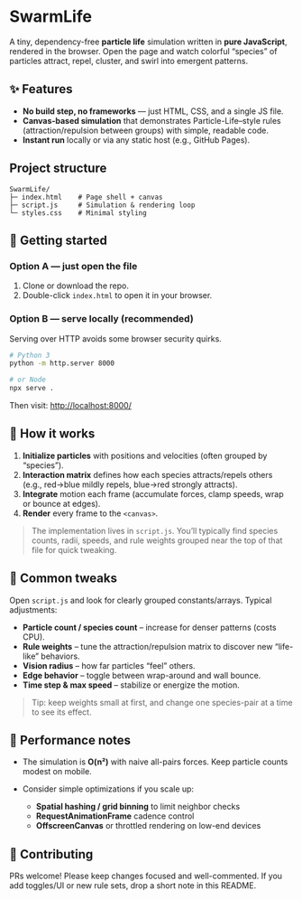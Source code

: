 # SwarmLife

A tiny, dependency-free **particle life** simulation written in **pure JavaScript**, rendered in the browser. Open the page and watch colorful “species” of particles attract, repel, cluster, and swirl into emergent patterns.

## ✨ Features

* **No build step, no frameworks** — just HTML, CSS, and a single JS file.
* **Canvas-based simulation** that demonstrates Particle-Life–style rules (attraction/repulsion between groups) with simple, readable code.
* **Instant run** locally or via any static host (e.g., GitHub Pages).

## Project structure

```
SwarmLife/
├─ index.html    # Page shell + canvas
├─ script.js     # Simulation & rendering loop
└─ styles.css    # Minimal styling
```

## 🚀 Getting started

### Option A — just open the file

1. Clone or download the repo.
2. Double-click `index.html` to open it in your browser.

### Option B — serve locally (recommended)

Serving over HTTP avoids some browser security quirks.

```bash
# Python 3
python -m http.server 8000

# or Node
npx serve .
```

Then visit: [http://localhost:8000/](http://localhost:8000/)

## 🧠 How it works

1. **Initialize particles** with positions and velocities (often grouped by “species”).
2. **Interaction matrix** defines how each species attracts/repels others (e.g., red→blue mildly repels, blue→red strongly attracts).
3. **Integrate** motion each frame (accumulate forces, clamp speeds, wrap or bounce at edges).
4. **Render** every frame to the `<canvas>`.

> The implementation lives in `script.js`. You’ll typically find species counts, radii, speeds, and rule weights grouped near the top of that file for quick tweaking.

## 🔧 Common tweaks

Open `script.js` and look for clearly grouped constants/arrays. Typical adjustments:

* **Particle count / species count** – increase for denser patterns (costs CPU).
* **Rule weights** – tune the attraction/repulsion matrix to discover new “life-like” behaviors.
* **Vision radius** – how far particles “feel” others.
* **Edge behavior** – toggle between wrap-around and wall bounce.
* **Time step & max speed** – stabilize or energize the motion.

> Tip: keep weights small at first, and change one species-pair at a time to see its effect.

## 🧪 Performance notes

* The simulation is **O(n²)** with naive all-pairs forces. Keep particle counts modest on mobile.
* Consider simple optimizations if you scale up:

  * **Spatial hashing / grid binning** to limit neighbor checks
  * **RequestAnimationFrame** cadence control
  * **OffscreenCanvas** or throttled rendering on low-end devices

## 🤝 Contributing

PRs welcome! Please keep changes focused and well-commented. If you add toggles/UI or new rule sets, drop a short note in this README.